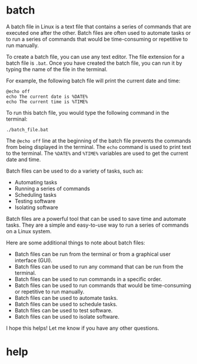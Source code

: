 # batch

A batch file in Linux is a text file that contains a series of commands that are executed one after the other. Batch files are often used to automate tasks or to run a series of commands that would be time-consuming or repetitive to run manually.

To create a batch file, you can use any text editor. The file extension for a batch file is `.bat`. Once you have created the batch file, you can run it by typing the name of the file in the terminal.

For example, the following batch file will print the current date and time:

```
@echo off
echo The current date is %DATE%
echo The current time is %TIME%
```

To run this batch file, you would type the following command in the terminal:

```
./batch_file.bat
```

The `@echo off` line at the beginning of the batch file prevents the commands from being displayed in the terminal. The `echo` command is used to print text to the terminal. The `%DATE%` and `%TIME%` variables are used to get the current date and time.

Batch files can be used to do a variety of tasks, such as:

* Automating tasks
* Running a series of commands
* Scheduling tasks
* Testing software
* Isolating software

Batch files are a powerful tool that can be used to save time and automate tasks. They are a simple and easy-to-use way to run a series of commands on a Linux system.

Here are some additional things to note about batch files:

* Batch files can be run from the terminal or from a graphical user interface (GUI).
* Batch files can be used to run any command that can be run from the terminal.
* Batch files can be used to run commands in a specific order.
* Batch files can be used to run commands that would be time-consuming or repetitive to run manually.
* Batch files can be used to automate tasks.
* Batch files can be used to schedule tasks.
* Batch files can be used to test software.
* Batch files can be used to isolate software.

I hope this helps! Let me know if you have any other questions.




# help 

```

```
